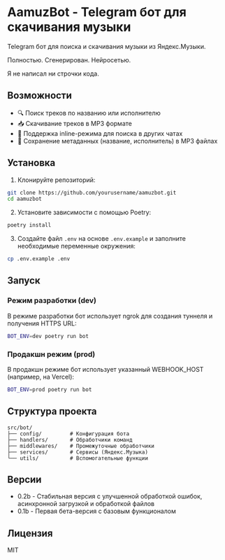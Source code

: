 # AamuzBot - Telegram бот для скачивания музыки

Telegram бот для поиска и скачивания музыки из Яндекс.Музыки.

Полностью.
Сгенерирован.
Нейросетью.

Я не написал ни строчки кода.

## Возможности

- 🔍 Поиск треков по названию или исполнителю
- 📥 Скачивание треков в MP3 формате
- 📱 Поддержка inline-режима для поиска в других чатах
- 🎵 Сохранение метаданных (название, исполнитель) в MP3 файлах

## Установка

1. Клонируйте репозиторий:
```bash
git clone https://github.com/yourusername/aamuzbot.git
cd aamuzbot
```

2. Установите зависимости с помощью Poetry:
```bash
poetry install
```

3. Создайте файл `.env` на основе `.env.example` и заполните необходимые переменные окружения:
```bash
cp .env.example .env
```

## Запуск

### Режим разработки (dev)

В режиме разработки бот использует ngrok для создания туннеля и получения HTTPS URL:

```bash
BOT_ENV=dev poetry run bot
```

### Продакшн режим (prod)

В продакшн режиме бот использует указанный WEBHOOK_HOST (например, на Vercel):

```bash
BOT_ENV=prod poetry run bot
```

## Структура проекта

```
src/bot/
├── config/         # Конфигурация бота
├── handlers/       # Обработчики команд
├── middlewares/    # Промежуточные обработчики
├── services/       # Сервисы (Яндекс.Музыка)
└── utils/          # Вспомогательные функции
```

## Версии

- 0.2b - Стабильная версия с улучшенной обработкой ошибок, асинхронной загрузкой и обработкой файлов
- 0.1b - Первая бета-версия с базовым функционалом

## Лицензия

MIT 